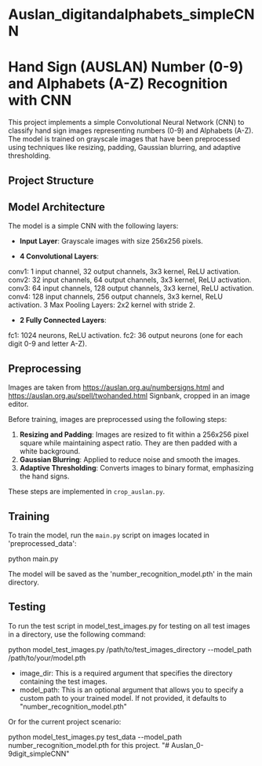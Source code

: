 # Auslan_digitandalphabets_simpleCNN

# Hand Sign (AUSLAN) Number (0-9) and Alphabets (A-Z) Recognition with CNN

This project implements a simple Convolutional Neural Network (CNN) to classify hand sign images representing numbers (0-9) and Alphabets (A-Z). The model is trained on grayscale images that have been preprocessed using techniques like resizing, padding, Gaussian blurring, and adaptive thresholding.

## Project Structure

## Model Architecture

The model is a simple CNN with the following layers:
- **Input Layer**: Grayscale images with size 256x256 pixels.

- **4 Convolutional Layers**:

conv1: 1 input channel, 32 output channels, 3x3 kernel, ReLU activation.
conv2: 32 input channels, 64 output channels, 3x3 kernel, ReLU activation.
conv3: 64 input channels, 128 output channels, 3x3 kernel, ReLU activation.
conv4: 128 input channels, 256 output channels, 3x3 kernel, ReLU activation.
3 Max Pooling Layers: 2x2 kernel with stride 2.

- **2 Fully Connected Layers**:

fc1: 1024 neurons, ReLU activation.
fc2: 36 output neurons (one for each digit 0-9 and letter A-Z).
## Preprocessing

Images are taken from https://auslan.org.au/numbersigns.html and https://auslan.org.au/spell/twohanded.html Signbank, cropped in an image editor.

Before training, images are preprocessed using the following steps:
1. **Resizing and Padding**: Images are resized to fit within a 256x256 pixel square while maintaining aspect ratio. They are then padded with a white background.
2. **Gaussian Blurring**: Applied to reduce noise and smooth the images.
3. **Adaptive Thresholding**: Converts images to binary format, emphasizing the hand signs.

These steps are implemented in `crop_auslan.py`.

## Training

To train the model, run the `main.py` script on images located in 'preprocessed_data':

python main.py 

The model will be saved as the 'number_recognition_model.pth' in the main directory.

## Testing

To run the test script in model_test_images.py for testing on all test images in a directory, use the following command:

python model_test_images.py /path/to/test_images_directory --model_path /path/to/your/model.pth

- image_dir: This is a required argument that specifies the directory containing the test images.
- model_path: This is an optional argument that allows you to specify a custom path to your trained model. If not provided, it defaults to "number_recognition_model.pth"

Or for the current project scenario:

python model_test_images.py test_data --model_path number_recognition_model.pth for this project.
"# Auslan_0-9digit_simpleCNN" 
